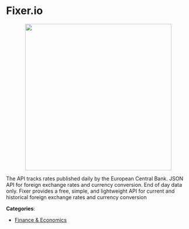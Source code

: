 # Fixer.io
<p align="center">
    <img width="400" src="https://raw.githubusercontent.com/apis-list/apis-list/apis/fixer-io/logo_256x256.png" />
</p>

The API tracks rates published daily by the European Central Bank. JSON API for foreign exchange rates and currency conversion. End of day data only.  Fixer provides a free, simple, and lightweight API for current and historical foreign exchange rates and currency conversion



**Categories**:

- [Finance & Economics](https://github.com/apis-list/apis-list#finance-and-economics)



